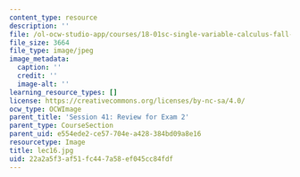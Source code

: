 ```yaml
---
content_type: resource
description: ''
file: /ol-ocw-studio-app/courses/18-01sc-single-variable-calculus-fall-2010/22a2a5f3af51fc447a58ef045cc84fdf_lec16.jpg
file_size: 3664
file_type: image/jpeg
image_metadata:
  caption: ''
  credit: ''
  image-alt: ''
learning_resource_types: []
license: https://creativecommons.org/licenses/by-nc-sa/4.0/
ocw_type: OCWImage
parent_title: 'Session 41: Review for Exam 2'
parent_type: CourseSection
parent_uid: e554ede2-ce57-704e-a428-384bd09a8e16
resourcetype: Image
title: lec16.jpg
uid: 22a2a5f3-af51-fc44-7a58-ef045cc84fdf
---
```

